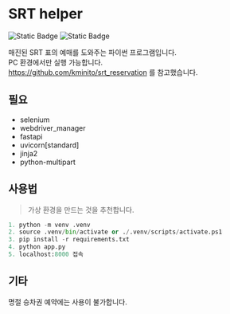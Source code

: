 # SRT helper 
<p>
    <img alt="Static Badge" src="https://img.shields.io/badge/python-3.13-blue?style=flat&logo=python&logoColor=white">
    <img alt="Static Badge" src="https://img.shields.io/badge/google chrome-latest-white?style=flat&logo=googlechrome&logoColor=white">
</p>

매진된 SRT 표의 예매를 도와주는 파이썬 프로그램입니다.  
PC 환경에서만 실행 가능합니다.  
https://github.com/kminito/srt_reservation 를 참고했습니다.

  
## 필요

- selenium
- webdriver_manager
- fastapi
- uvicorn[standard]
- jinja2
- python-multipart


## 사용법
> 가상 환경을 만드는 것을 추천합니다.

```py
1. python -m venv .venv
2. source .venv/bin/activate or ./.venv/scripts/activate.ps1
3. pip install -r requirements.txt
4. python app.py
5. localhost:8000 접속
```



## 기타  
명절 승차권 예약에는 사용이 불가합니다.  